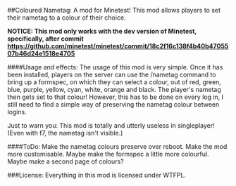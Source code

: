 ##Coloured Nametag: A mod for Minetest!
This mod allows players to set their nametag to a colour of their choice.

**NOTICE: This mod only works with the dev version of Minetest, specifically, after commit https://github.com/minetest/minetest/commit/18c2f16c138f4b40b4705507b46d24e1518e4705**

####Usage and effects:
The usage of this mod is very simple. Once it has been installed, players on the server can use the /nametag command to bring up a formspec, on which they can select a colour, out of red, green, blue, purple, yellow, cyan, white, orange and black. The player's nametag then gets set to that colour! However, this has to be done on every log in, I still need to find a simple way of preserving the nametag colour between logins.

Just to warn you: This mod is totally and utterly useless in singleplayer! (Even with f7, the nametag isn't visible.)

####ToDo:
Make the nametag colours preserve over reboot.
Make the mod more customisable.
Maybe make the formspec a little more colourful.
Maybe make a second page of colours?

###License:
Everything in this mod is licensed under WTFPL.
